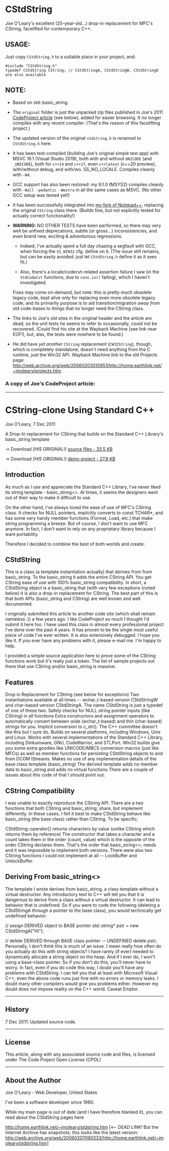 # CStdString
Joe O'Leary's excellent (20-year-old...) drop-in replacement for MFC's CString, facelifted for contemporary C++.

## USAGE:

Just copy `CStdString.h` to a suitable place in your project, and:

    #include "CStdString.h"
    typedef CStdString CString; // CStdStringA, CStdStringW, CStdStringO are also available

## NOTE:

* Based on std::basic_string.

* The `original` folder is just the unpacked zip files published in Joe's 2011 [CodeProject article](https://www.codeproject.com/Articles/1146/CString-clone-Using-Standard-C)
  (see below), added for easier browsing. It no longer compiles with any recent compiler.
  (That's the reason of this facelifting project.)

* The updated version of the original `stdstring.h` is renamed to `CStdString.h` here.

* It has been test-compiled (building Joe's original simple test app) with MSVC 16.1 (Visual Studio 2019),
  both with and without `UNICODE` (and `_UNICODE`), both for `c++14` and `c++17`, even `c++latest`
  (c++20 preview), with/without debug, and with/wo. SS_NO_LOCALE. Compiles cleanly with `-W4`.

* GCC support has also been restored: my 9.1.0 (MSYS2) compiles cleanly with `-Wall -pedantic -Wextra`
  in all the same cases as MSVC. (No other GCC setup was tested yet!)

* It has been successfully integrated into [my fork of Notepad++](https://github.com/lunakid/notepad-plusplus-gilded),
  replacing the original `CString` class there. (Builds fine, but not explicitly tested for
  actually correct functionality!)

* **WARNING:** NO OTHER TESTS have been performed, so there may very well be unfixed deprecations,
  subtle (or gross...) inconsistencies, and even brand new, exciting & adventurous regressions.

  - Indeed, I've actually spent a full day chasing a segfault with GCC, when forcing the `SS_WIN32`
    cfg. define on it. (The issue still remains, but can be easily avoided: just let `CStdString.h`
    define it as it sees fit.)

  - Also, there's a locale/codecvt-related assertion failure I saw (in the `StdCodeCvt` functions,
    due to `conv.in()` failing), which I haven't investigated.

  Fixes may come on-demand, but note: this is pretty much obsolete legacy code, kept alive only for
  replacing even more obsolete legacy code, and its primarily purpose is to aid transition/migration
  *away from* old code-bases to things that no longer need the CString class.

* The links to Joe's old sites in the original header and the article are dead, so the unit tests
  he seems to refer to occasionally, could not be recovered. (Could find his site at the Wayback
  Machine (see link near EOF!), but, alas, the tests were nowhere to be found.)

* He did have *yet another* `CString` replacement (`CW32String`), though, which is completely standalone,
  doesn't need anything from the C runtime, just the Win32 API. Wayback Machine link to the old
  Projects page: http://web.archive.org/web/20060203010951/http://home.earthlink.net/~jmoleary/projects.htm.
  

### A copy of Joe's CodeProject article:

-----------------------------------------------------------------------------
# CString-clone Using Standard C++
Joe O'Leary, 7 Dec 2011

A Drop-In replacement for CString that builds on the Standard C++ Library's basic_string template

 -> Download *[HIS ORIGINAL!]* [source files - 33.5 KB](https://raw.githubusercontent.com/lunakid/CStdString/master/original/StdString_src.zip)
 
 -> Download *[HIS ORIGINAL!]* [demo project - 27.8 KB](https://raw.githubusercontent.com/lunakid/CStdString/master/original/StdString_demo.zip)

## Introduction

As much as I use and appreciate the Standard C++ Library, I've never liked its string template - basic_string<>. At times, it seems the designers went out of their way to make it difficult to use.

On the other hand, I've always loved the ease of use of MFC's CString class. It checks for NULL pointers, implicitly converts to const TCHAR*, and has some very handy member functions (Format, Load, etc.) that make string programming a breeze. But of course, I don't want to use MFC anymore. In fact, I don't want to rely on any proprietary library because I want portability.

Therefore I decided to combine the best of both worlds and create:

## CStdString

This is a class (a template instantiation actually) that derives from from basic_string<TCHAR>. To the basic_string it adds the entire CString API. You get CString ease of use with 100% basic_string compatibility. In short, a CStdString object is a basic_string that (with very few exceptions (noted below) it is also a drop-in replacement for CString. The best part of this is that both APIs (basic_string and CString) are well known and well documented.

I originally submitted this article to another code site (which shall remain nameless :)) a few years ago. I like CodeProject so much I thought I'd submit it here too. I have used this class in almost every professional project I've done over the past 4 years. It has proven to be the single most useful piece of code I've ever written. It is also extensively debugged. I hope you like it. If you ever have any problems with it, please e-mail me. I'm happy to help.

I provided a simple source application here to prove some of the CString functions work but it's really just a token. The list of sample projects out there that use CString and/or basic_string is massive.

## Features

Drop in Replacement for CString (see below for exceptions)
Two instantiations available at all times -- wchar_t-based version CStdStringW and char-based version CStdStringA. The name CStdString is just a typedef of one of these two.
Safely checks for NULL string pointer inputs (like CString) in all functions
Extra constructors and assignment operators to automatically convert between wide (wchar_t-based) and thin (char-based) strings for you.
Implicit conversion to c_str(). The C++ committee doesn't like this but I sure do.
Builds on several platforms, including Windows, Unix and Linux. Works with several implementations of the Standard C++ Library, including Dinkumware, GNU, CodeWarrior, and STLPort.
Win32 builds give you some extra goodies like UNICODE/MBCS conversion macros (just like MFCs) as well as member functions for persisting CStdString objects to and from DCOM IStreams.
Makes no use of any implementation details of the base class template (basic_string)
The derived template adds no member data to basic_string and adds no virtual functions
There are a couple of issues about this code of that I should point out.

## CString Compatibility

I was unable to exactly reproduce the CString API. There are a two functions that both CString and basic_string; share, but implement differently. In these cases, I felt it best to make CStdString behave like basic_string (the base class) rather than CString. To be specific.

CStdString::operator[] returns characters by value (unlike CString which returns them by reference)
The constructor that takes a character and a count takes them in the order (count, value) which is the opposite of the order CString declares them. That's the order that basic_string<>; needs and it was impossible to implement both versions.
There were also two CString functions I could not implement at all -- LockBuffer and UnlockBuffer.

## Deriving From basic_string<>

The template I wrote derives from basic_string, a class template without a virtual destructor. Any introductory text to C++ will tell you that it is dangerous to derive from a class without a virtual destructor. It can lead to behavior that is undefined. So if you were to code the following (deleting a CStdStringA through a pointer to the base class), you would technically get undefined behavior:

// assign DERIVED object to  BASE pointer
std::string* pstr = new CStdStringA("Hi"); 

// delete  DERIVED through BASE class pointer -- UNDEFINED
delete pstr;   
Personally, I don't think this is much of an issue. I mean really how often do you actually do this with string objects? I have rarely (if ever) needed to dynamically allocate a string object on the heap. And if I ever do, I won't using a base-class pointer. So if you don't do this, you'll never have to worry. In fact, even if you do code this way, I doubt you'll have any problems with CStdString. I can tell you that at least with Microsoft Visual C++, even the above code runs just fine with no errors or memory leaks. I doubt many other compilers would give you problems either. However my doubt does not impose reality on the C++ world. Caveat Emptor.

--------------------
## History
7 Dec 2011: Updated source code.

--------------------
## License
This article, along with any associated source code and files, is licensed under The Code Project Open License (CPOL)

---------------------
## About the Author

Joe O'Leary - Web Developer, United States

I've been a software developer since 1990.

While my main page is out of date (and I have therefore blanked it),
you can read about the CStdString pages here

http://home.earthlink.net/~jmoleary/stdstring.htm [<-- *DEAD LINK!* But the Internet Archive has
snapshots; this looks like the latest version: http://web.archive.org/web/20060207090333/http://home.earthlink.net/~jmoleary/stdstring.htm]
